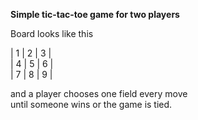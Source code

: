 **Simple tic-tac-toe game for two players**  
  
Board looks like this  
  
| 1 | 2 | 3 |  
| 4 | 5 | 6 |  
| 7 | 8 | 9 |  
  
and a player chooses one field every move  
until someone wins or the game is tied.
